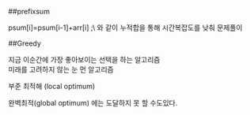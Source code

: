 ##prefixsum

psum[i]=psum[i-1]+arr[i] ;\ 
와 같이 누적합을 통해 시간복잡도를 낮춰 문제풀이

##Greedy

지금 이순간에 가장 좋아보이는 선택을 하는 알고리즘 \
미래를 고려하지 않는 눈 먼 알고리즘

부준 최적해 (local optimum)

완벽최적(global optimum) 에는 도달하지 못 할 수도있다.
